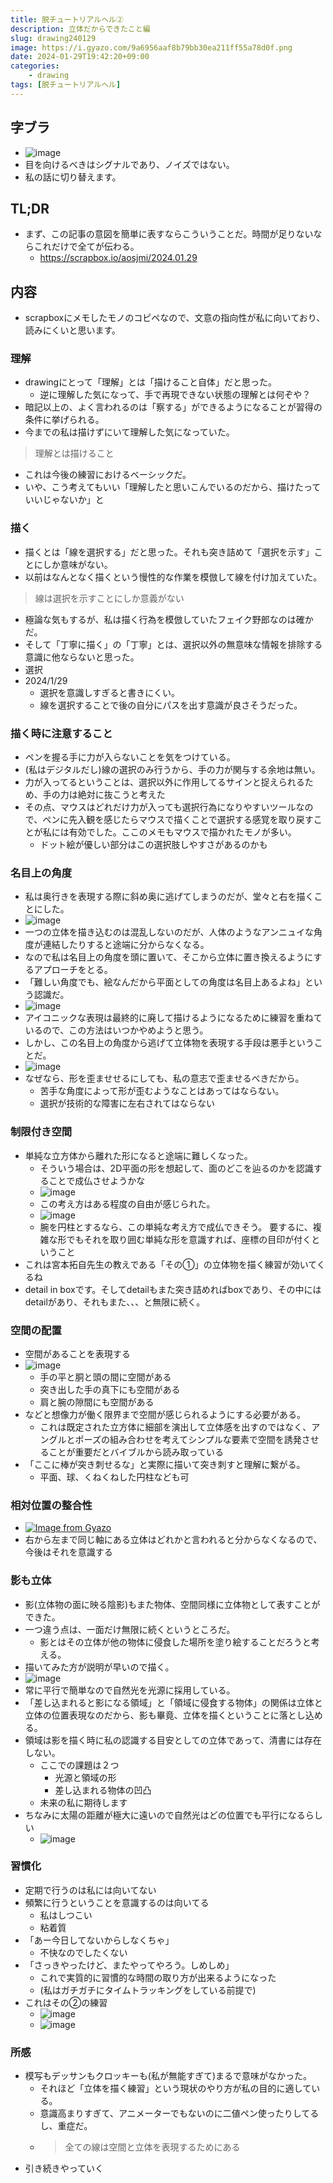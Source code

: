 ```yaml
---
title: 脱チュートリアルヘル②
description: 立体だからできたこと編
slug: drawing240129
image: https://i.gyazo.com/9a6956aaf8b79bb30ea211ff55a78d0f.png
date: 2024-01-29T19:42:20+09:00
categories:
    - drawing
tags: [脱チュートリアルヘル]
---
```

## 字ブラ
- ![image](https://i.gyazo.com/c4ba70b7a8dd8f9c4eb41bf02fe8d90f.png)
- 目を向けるべきはシグナルであり、ノイズではない。
- 私の話に切り替えます。
## TL;DR
- まず、この記事の意図を簡単に表すならこういうことだ。時間が足りないならこれだけで全てが伝わる。
	- https://scrapbox.io/aosjmi/2024.01.29
## 内容
- scrapboxにメモしたモノのコピペなので、文意の指向性が私に向いており、読みにくいと思います。
### 理解
  - drawingにとって「理解」とは「描けること自体」だと思った。
    - 逆に理解した気になって、手で再現できない状態の理解とは何ぞや？
  - 暗記以上の、よく言われるのは「察する」ができるようになることが習得の条件に挙げられる。
  - 今までの私は描けずにいて理解した気になっていた。
>理解とは描けること
  - これは今後の練習におけるベーシックだ。
  - いや、こう考えてもいい「理解したと思いこんでいるのだから、描けたっていいじゃないか」と
### 描く
 - 描くとは「線を選択する」だと思った。それも突き詰めて「選択を示す」ことにしか意味がない。
 - 以前はなんとなく描くという慢性的な作業を模倣して線を付け加えていた。
>線は選択を示すことにしか意義がない
 - 極論な気もするが、私は描く行為を模倣していたフェイク野郎なのは確かだ。
 - そして「丁寧に描く」の「丁寧」とは、選択以外の無意味な情報を排除する意識に他ならないと思った。
 - 選択
 - 2024/1/29
 	- 選択を意識しすぎると書きにくい。
 	- 線を選択することで後の自分にパスを出す意識が良さそうだった。
 ### 描く時に注意すること
  - ペンを握る手に力が入らないことを気をつけている。
  - (私はデジタルだし)線の選択のみ行うから、手の力が関与する余地は無い。
  - 力が入ってるということは、選択以外に作用してるサインと捉えられるため、手の力は絶対に抜こうと考えた
  - その点、マウスはどれだけ力が入っても選択行為になりやすいツールなので、ペンに先入観を感じたらマウスで描くことで選択する感覚を取り戻すことが私には有効でした。ここのメモもマウスで描かれたモノが多い。
    - ドット絵が優しい部分はこの選択肢しやすさがあるのかも
### 名目上の角度
  - 私は奥行きを表現する際に斜め奥に逃げてしまうのだが、堂々と右を描くことにした。
  - ![image](https://i.gyazo.com/417b12331d767009fe90d215762ff9cd.png)
  - 一つの立体を描き込むのは混乱しないのだが、人体のようなアンニュイな角度が連結したりすると途端に分からなくなる。
  - なので私は名目上の角度を頭に置いて、そこから立体に置き換えるようにするアプローチをとる。
  - 「難しい角度でも、絵なんだから平面としての角度は名目上あるよね」という認識だ。
  - ![image](https://i.gyazo.com/8524f76f05eac5868e8da2778707d5fe.png)
  - アイコニックな表現は最終的に廃して描けるようになるために練習を重ねているので、この方法はいつかやめようと思う。
  - しかし、この名目上の角度から逃げて立体物を表現する手段は悪手ということだ。
  - ![image](https://i.gyazo.com/ec887a02f8732ddff64b3ba2dc34aed9.png)
  - なぜなら、形を歪ませせるにしても、私の意志で歪ませるべきだから。
    - 苦手な角度によって形が歪むようなことはあってはならない。
    - 選択が技術的な障害に左右されてはならない
### 制限付き空間
  - 単純な立方体から離れた形になると途端に難しくなった。
    - そういう場合は、2D平面の形を想起して、面のどこを辿るのかを認識することで成仏させようかな
    - ![image](https://i.gyazo.com/ba7c654072ab47648f572b125eaee510.png)
    - この考え方はある程度の自由が感じられた。
    - ![image](https://i.gyazo.com/4caa5d58be034f195dfa81ebb02a9728.png)
    - 腕を円柱とするなら、この単純な考え方で成仏できそう。
要するに、複雑な形でもそれを取り囲む単純な形を意識すれば、座標の目印が付くということ
  - これは宮本拓自先生の教えである「その①」の立体物を描く練習が効いてくるね
  - detail in boxです。そしてdetailもまた突き詰めればboxであり、その中にはdetailがあり、それもまた、、、と無限に続く。 
### 空間の配置
  - 空間があることを表現する
  - ![image](https://i.gyazo.com/cef5c16c775a6837d41c90c4478df5cb.png)
    - 手の平と胴と頭の間に空間がある
    - 突き出した手の真下にも空間がある
    - 肩と腕の隙間にも空間がある
  - などと想像力が働く限界まで空間が感じられるようにする必要がある。
    - これは既定された立方体に細部を演出して立体感を出すのではなく、アングルとポーズの組み合わせを考えてシンプルな要素で空間を誘発させることが重要だとバイブルから読み取っている
  - 「ここに棒が突き刺せるな」と実際に描いて突き刺すと理解に繋がる。
    - 平面、球、くねくねした円柱なども可
### 相対位置の整合性
  - [![Image from Gyazo](https://i.gyazo.com/b904813de22a20676e3dd5ef1f015459.jpg)](https://gyazo.com/b904813de22a20676e3dd5ef1f015459)
  - 右から左まで同じ軸にある立体はどれかと言われると分からなくなるので、今後はそれを意識する
### 影も立体
  - 影(立体物の面に映る陰影)もまた物体、空間同様に立体物として表すことができた。
  - 一つ違う点は、一面だけ無限に続くというところだ。
    - 影とはその立体が他の物体に侵食した場所を塗り絵することだろうと考える。
  - 描いてみた方が説明が早いので描く。
  - ![image](https://i.gyazo.com/b1e3054058667daa06aaca06493a8787.png)
  - 常に平行で簡単なので自然光を光源に採用している。
  - 「差し込まれると影になる領域」と「領域に侵食する物体」の関係は立体と立体の位置表現なのだから、影も畢竟、立体を描くということに落とし込める。
  - 領域は影を描く時に私の認識する目安としての立体であって、清書には存在しない。
    - ここでの課題は２つ
      - 光源と領域の形
      - 差し込まれる物体の凹凸
    - 未来の私に期待します
  - ちなみに太陽の距離が極大に遠いので自然光はどの位置でも平行になるらしい
    - ![image](https://i.gyazo.com/0c0b8d6ea232c7b238af591204edfa8f.png)
### 習慣化
  - 定期で行うのは私には向いてない
  - 頻繁に行うということを意識するのは向いてる
    - 私はしつこい
    - 粘着質
  - 「あー今日してないからしなくちゃ」
    - 不快なのでしたくない
  - 「さっきやったけど、またやってやろう。しめしめ」
    - これで実質的に習慣的な時間の取り方が出来るようになった
    - (私はガチガチにタイムトラッキングをしている前提で)
- これはその②の練習
	- ![image](https://i.gyazo.com/fe24e75f63a5d6a058f71eac33fda53c.png)
	-  ![image](https://i.gyazo.com/810c3f0560c117be07f7620b136a0e8e.png)
### 所感
- 模写もデッサンもクロッキーも(私が無能すぎて)まるで意味がなかった。
	- それほど「立体を描く練習」という現状のやり方が私の目的に適している。
    - 意識高まりすぎて、アニメーターでもないのに二値ペン使ったりしてるし、重症だ。
    - >全ての線は空間と立体を表現するためにある
- 引き続きやっていく